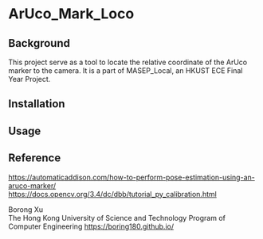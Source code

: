 # ArUco_Mark_Loco

## Background
This project serve as a tool to locate the relative coordinate of the ArUco marker to the camera.
It is a part of MASEP_Local, an HKUST ECE Final Year Project.

## Installation

## Usage

## Reference
https://automaticaddison.com/how-to-perform-pose-estimation-using-an-aruco-marker/  
https://docs.opencv.org/3.4/dc/dbb/tutorial_py_calibration.html

Borong Xu  
The Hong Kong University of Science and Technology
Program of Computer Engineering
https://boring180.github.io/